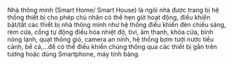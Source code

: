 ﻿Nhà thông minh (Smart Home/ Smart House) là ngôi nhà được trang bị hệ thống thiết bị cho phép chủ nhân có thể hẹn giờ hoạt động, điều khiển bật/tắt các thiết bị nhà thông minh như hệ thống điều khiển đèn chiếu sáng, rèm cửa, cổng tự động điều hòa nhiệt độ, tivi, âm thanh, khóa cửa, bình nóng lạnh, quạt thông gió, camera an ninh, hệ thống bơm tưới nước tiểu cảnh, bể cá,...để có thể điều khiển chúng thông qua các thiết bị gắn trên tường hoặc dùng Smartphone, máy tính bảng.